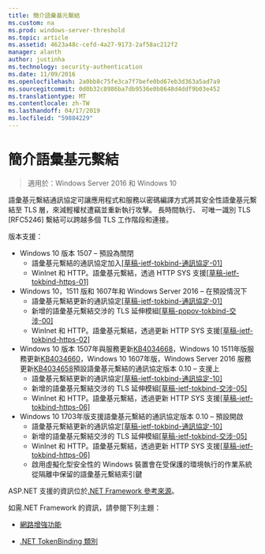 ```yaml
---
title: 簡介語彙基元繫結
ms.custom: na
ms.prod: windows-server-threshold
ms.topic: article
ms.assetid: 4623a48c-cefd-4a27-9173-2af58ac212f2
manager: alanth
author: justinha
ms.technology: security-authentication
ms.date: 11/09/2016
ms.openlocfilehash: 2a0bb8c75fe3ca7f7befe0bd67eb3d363a5ad7a9
ms.sourcegitcommit: 0d0b32c8986ba7db9536e0b8648d4ddf9b03e452
ms.translationtype: MT
ms.contentlocale: zh-TW
ms.lasthandoff: 04/17/2019
ms.locfileid: "59884229"
---
```

# <a name="introducing-token-binding"></a>簡介語彙基元繫結

>適用於：Windows Server 2016 和 Windows 10

語彙基元繫結通訊協定可讓應用程式和服務以密碼編譯方式將其安全性語彙基元繫結至 TLS 層，來減輕權杖遭竊並重新執行攻擊。 長時間執行、 可唯一識別 TLS [RFC5246] 繫結可以跨越多個 TLS 工作階段和連接。

版本支援：

- Windows 10 版本 1507 – 預設為關閉
    - 語彙基元繫結的通訊協定加入[[草稿-ietf-tokbind-通訊協定-01]](https://datatracker.ietf.org/doc/draft-ietf-tokbind-protocol/01/)
    - WinInet 和 HTTP。語彙基元繫結，透過 HTTP SYS 支援[[草稿-ietf-tokbind-https-01]](https://datatracker.ietf.org/doc/draft-ietf-tokbind-https/01/)
- Windows 10，1511 版和 1607年和 Windows Server 2016 – 在預設情況下
    - 語彙基元繫結更新的通訊協定[[草稿-ietf-tokbind-通訊協定-01]](https://datatracker.ietf.org/doc/draft-ietf-tokbind-protocol/01/)
    - 新增的語彙基元繫結交涉的 TLS 延伸模組[[草稿-popov-tokbind-交涉-00]](https://tools.ietf.org/html/draft-popov-tokbind-negotiation-00)
    - WinInet 和 HTTP。語彙基元繫結，透過更新 HTTP SYS 支援[[草稿-ietf-tokbind-https-02]](https://datatracker.ietf.org/doc/draft-ietf-tokbind-https/02/)
- Windows 10 版本 1507年與服務更新[KB4034668](https://support.microsoft.com/kb/KB4034668)，Windows 10 1511年版服務更新[KB4034660](https://support.microsoft.com/kb/KB4034660)，Windows 10 1607年版，Windows Server 2016 服務更新[KB4034658](https://support.microsoft.com/kb/KB4034658)預設語彙基元繫結的通訊協定版本 0.10 – 支援上
    - 語彙基元繫結更新的通訊協定[[草稿-ietf-tokbind-通訊協定-10]](https://datatracker.ietf.org/doc/draft-ietf-tokbind-protocol/10/)
    - 新增的語彙基元繫結交涉的 TLS 延伸模組[[草稿-ietf-tokbind-交涉-05]](https://tools.ietf.org/html/draft-ietf-tokbind-negotiation-05)
    - WinInet 和 HTTP。語彙基元繫結，透過更新 HTTP SYS 支援[[草稿-ietf-tokbind-https-06]](https://datatracker.ietf.org/doc/draft-ietf-tokbind-https/06/)
- Windows 10 1703年版支援語彙基元繫結的通訊協定版本 0.10 – 預設開啟
    - 語彙基元繫結更新的通訊協定[[草稿-ietf-tokbind-通訊協定-10]](https://datatracker.ietf.org/doc/draft-ietf-tokbind-protocol/10/)
    - 新增的語彙基元繫結交涉的 TLS 延伸模組[[草稿-ietf-tokbind-交涉-05]](https://tools.ietf.org/html/draft-ietf-tokbind-negotiation-05)
    - WinInet 和 HTTP。語彙基元繫結，透過更新 HTTP SYS 支援[[草稿-ietf-tokbind-https-06]](https://datatracker.ietf.org/doc/draft-ietf-tokbind-https/06/)
    - 啟用虛擬化型安全性的 Windows 裝置會在受保護的環境執行的作業系統從隔離中保留的語彙基元繫結索引鍵

ASP.NET 支援的資訊位於[.NET Framework 參考來源](https://referencesource.microsoft.com/#System.Web/ITlsTokenBindingInfo.cs,4a5e5668f5c31170)。 

如需.NET Framework 的資訊，請參閱下列主題：

- [網路增強功能](https://blogs.msdn.microsoft.com/dotnet/2015/11/30/net-framework-4-6-1-is-now-available/#networking)

- [.NET TokenBinding 類別](https://msdn.microsoft.com/library/system.security.authentication.extendedprotection.tokenbinding.aspx)
